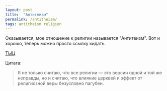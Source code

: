 ```yaml
---
layout: post
title:  "Антитеизм"
permalink: /antitheism/
tags: antitheism religion
---
```


Оказывается, мое отношение к религии называется "Антитеизм". Вот и хорошо,
теперь можно просто ссылку кидать.

[ТЫЦ][wiki-ru]

Цитата:

> Я не только считаю, что все религии — это версии одной и той же неправды, но и
> считаю, что влияние церквей и эффект от религиозной веры безусловно пагубен.

[wiki-ru]: https://ru.wikipedia.org/wiki/%D0%90%D0%BD%D1%82%D0%B8%D1%82%D0%B5%D0%B8%D0%B7%D0%BC
